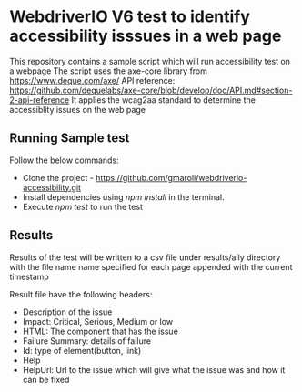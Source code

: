 # WebdriverIO V6 test to identify accessibility isssues in a web page

This repository contains a sample script which will run accessibility test on a webpage
The script uses the axe-core library from https://www.deque.com/axe/
API reference: https://github.com/dequelabs/axe-core/blob/develop/doc/API.md#section-2-api-reference
It applies the wcag2aa standard to determine the accessiblity issues on the web page


## Running Sample test

Follow the below commands:

- Clone the project - https://github.com/gmaroli/webdriverio-accessibility.git
- Install dependencies using _npm install_ in the terminal.
- Execute _npm test_ to run the test

## Results

Results of the test will be written to a csv file under results/ally directory with the file name name specified for each page appended with the current timestamp

Result file have the following headers:
- Description of the issue
- Impact: Critical, Serious, Medium or low
- HTML: The component that has the issue
- Failure Summary: details of failure
- Id: type of element(button, link)
- Help 
- HelpUrl: Url to the issue which will give what the issue was and how it can be fixed
